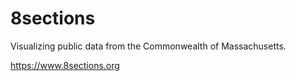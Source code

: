 # 8sections
Visualizing public data from the Commonwealth of Massachusetts.

https://www.8sections.org
